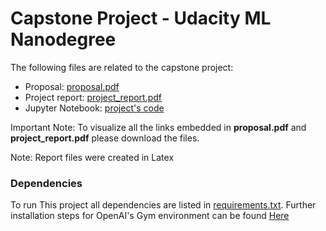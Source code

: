 # Capstone Project - Udacity ML Nanodegree

The following files are related to the capstone project:

* Proposal: [proposal.pdf](../mlnd-capstone-proposal/proposal.pdf)
* Project report: [project_report.pdf](../RL-MountainCar-V0/project_report.pdf)
* Jupyter Notebook: [project's code](../RL-MountainCar-V0/Mountain_Car_DQN.ipynb)

Important Note: To visualize all the links embedded in **proposal.pdf** and **project_report.pdf** please download the files.

Note: Report files were created in Latex

### Dependencies
To run This project all dependencies are listed in [requirements.txt](../RL-MountainCar-V0/requirements.txt). Further installation steps for OpenAI's Gym environment can be found [Here](https://gym.openai.com/docs/)
